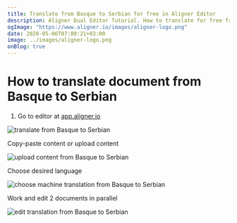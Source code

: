 ```yaml
---
title: Translate from Basque to Serbian for free in Aligner Editor
description: Aligner Dual Editor Tutorial. How to translate for free from Basque to Serbian. Aligner is multilingual document management platform. 
ogImage: "https://www.aligner.io/images/aligner-logo.png"
date: 2020-05-06T07:09:21+03:00
image: ../images/aligner-logo.png
onBlog: true
---
```


# How to translate document from Basque to Serbian

1. Go to editor at [app.aligner.io](https://app.aligner.io "Aligner App web page")

![translate from Basque to Serbian](../aligner-blank-editor.png "translate from Basque to Serbian")

Copy-paste content or upload content

![upload content from Basque to Serbian](../aligner-uploaded-document.png "upload content from Basque to Serbian")

Choose desired language

![choose machine translation from Basque to Serbian](../aligner-language-dropdown.png "choose machine translation from Basque to Serbian")

Work and edit 2 documents in parallel

![edit translation from Basque to Serbian](../aligner-double-sitded-editor.png "edit translation from Basque to Serbian")

